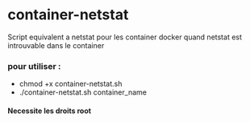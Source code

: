 # container-netstat

Script equivalent a netstat pour les container docker quand netstat est introuvable dans le container

### pour utiliser : 
* chmod +x container-netstat.sh
* ./container-netstat.sh container_name

#### Necessite les droits root
